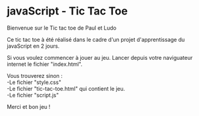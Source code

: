 # javaScript - Tic Tac Toe
Bienvenue sur le Tic tac toe de Paul et Ludo 

Ce tic tac toe à été réalisé dans le cadre d'un projet d'apprentissage du javaScript en 2 jours.

Si vous voulez commencer à jouer au jeu. Lancer depuis votre naviguateur internet le fichier "index.html".

Vous trouverez sinon :
<br/>
-Le fichier "style.css"
<br/>
-Le fichier "tic-tac-toe.html" qui contient le jeu.
<br/>
-Le fichier "script.js" 
<br/>

Merci et bon jeu !
